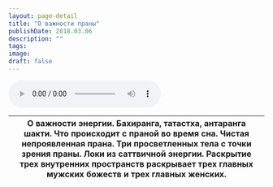 ```yaml
---
layout: page-detail
title: "О важности праны"
publishDate: 2018.03.06
description: ""
tags:
image:
draft: false
---
```


<audio title="2018.03.06 - О важности праны.mp3" src="https://filer-api.advayta.org/v1.0/public/files/73466" controls=""></audio>

| О важности энергии. Бахиранга, татастха, антаранга шакти. Что происходит с праной во время сна. Чистая непроявленная прана. Три просветленных тела с точки зрения праны. Локи из саттвичной энергии. Раскрытие трех внутренних пространств раскрывает трех главных мужских божеств и трех главных женских. |
| ---------------------------------------------------------------------------------------------------------------------------------------------------------------------------------------------------------------------------------------------------------------------------------------------------------- |

  

